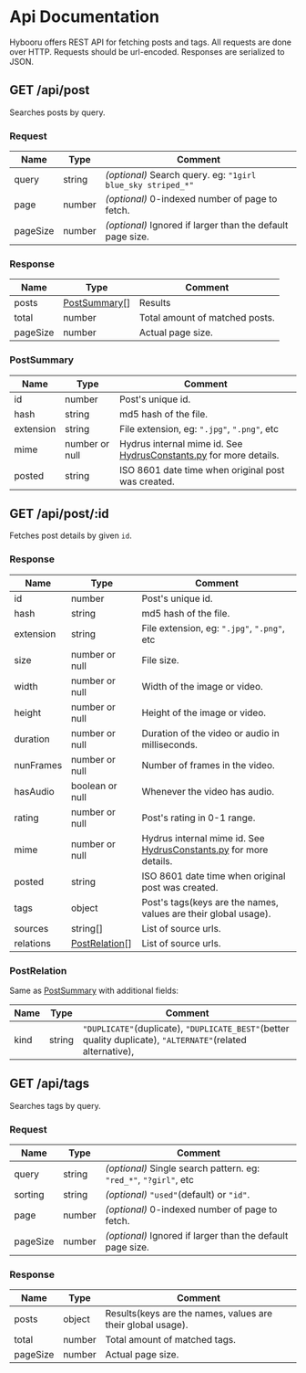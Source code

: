 
# Api Documentation

Hybooru offers REST API for fetching posts and tags. All requests
are done over HTTP. Requests should be url-encoded. Responses are
serialized to JSON.


## GET /api/post

Searches posts by query.

### Request

| Name     | Type   | Comment                                                     |
|----------|--------|-------------------------------------------------------------|
| query    | string | _(optional)_ Search query. eg: `"1girl blue_sky striped_*"` |
| page     | number | _(optional)_ 0-indexed number of page to fetch.             |
| pageSize | number | _(optional)_ Ignored if larger than the default page size.  |

### Response

| Name     | Type                          | Comment                        |
|----------|-------------------------------|--------------------------------|
| posts    | [PostSummary](#PostSummary)[] | Results                        |
| total    | number                        | Total amount of matched posts. |
| pageSize | number                        | Actual page size.              |

### PostSummary

| Name      | Type           | Comment                                                                                                                                                 |
|-----------|----------------|---------------------------------------------------------------------------------------------------------------------------------------------------------|
| id        | number         | Post's unique id.                                                                                                                                       |
| hash      | string         | md5 hash of the file.                                                                                                                                   |
| extension | string         | File extension, eg: `".jpg"`, `".png"`, etc                                                                                                             |
| mime      | number or null | Hydrus internal mime id. See [HydrusConstants.py](https://github.com/hydrusnetwork/hydrus/blob/master/hydrus/core/HydrusConstants.py) for more details. |
| posted    | string         | ISO 8601 date time when original post was created.                                                                                                      |

## GET /api/post/:id

Fetches post details by given `id`.

### Response

| Name      | Type                            | Comment                                                                                                                                                 |
|-----------|---------------------------------|---------------------------------------------------------------------------------------------------------------------------------------------------------|
| id        | number                          | Post's unique id.                                                                                                                                       |
| hash      | string                          | md5 hash of the file.                                                                                                                                   |
| extension | string                          | File extension, eg: `".jpg"`, `".png"`, etc                                                                                                             |
| size      | number or null                  | File size.                                                                                                                                              |
| width     | number or null                  | Width of the image or video.                                                                                                                            |
| height    | number or null                  | Height of the image or video.                                                                                                                           |
| duration  | number or null                  | Duration of the video or audio in milliseconds.                                                                                                         |
| nunFrames | number or null                  | Number of frames in the video.                                                                                                                          |
| hasAudio  | boolean or null                 | Whenever the video has audio.                                                                                                                           |
| rating    | number or null                  | Post's rating in 0-1 range.                                                                                                                             |
| mime      | number or null                  | Hydrus internal mime id. See [HydrusConstants.py](https://github.com/hydrusnetwork/hydrus/blob/master/hydrus/core/HydrusConstants.py) for more details. |
| posted    | string                          | ISO 8601 date time when original post was created.                                                                                                      |
| tags      | object                          | Post's tags(keys are the names, values are their global usage).                                                                                         |
| sources   | string[]                        | List of source urls.                                                                                                                                    |
| relations | [PostRelation](#PostRelation)[] | List of source urls.                                                                                                                                    |

### PostRelation

Same as [PostSummary](#PostSummary) with additional fields:

| Name | Type   | Comment                                                                                                     |
|------|--------|-------------------------------------------------------------------------------------------------------------|
| kind | string | `"DUPLICATE"`(duplicate), `"DUPLICATE_BEST"`(better quality duplicate), `"ALTERNATE"`(related alternative), |

## GET /api/tags

Searches tags by query.

### Request

| Name     | Type   | Comment                                                           |
|----------|--------|-------------------------------------------------------------------|
| query    | string | _(optional)_ Single search pattern. eg: `"red_*"`, `"?girl"`, etc |
| sorting  | string | _(optional)_ `"used"`(default) or `"id"`.                         |
| page     | number | _(optional)_ 0-indexed number of page to fetch.                   |
| pageSize | number | _(optional)_ Ignored if larger than the default page size.        |

### Response

| Name     | Type   | Comment                                                     |
|----------|--------|-------------------------------------------------------------|
| posts    | object | Results(keys are the names, values are their global usage). |
| total    | number | Total amount of matched tags.                               |
| pageSize | number | Actual page size.                                           |

